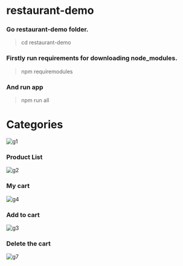 # restaurant-demo
### Go  restaurant-demo folder.
> cd  restaurant-demo 

### Firstly run requirements for downloading node_modules.
> npm requiremodules

### And run app
> npm run all
# Categories
![g1](https://user-images.githubusercontent.com/9059441/67985992-18bfbe00-fc3b-11e9-9e8a-7160af1ca7ac.png)

### Product List
![g2](https://user-images.githubusercontent.com/9059441/67986046-3a20aa00-fc3b-11e9-8258-bb868ffcfc0d.png)

### My cart
![g4](https://user-images.githubusercontent.com/9059441/67986196-866bea00-fc3b-11e9-8368-ad6bde535223.png)


### Add to cart
![g3](https://user-images.githubusercontent.com/9059441/67985293-97b3f700-fc39-11e9-87fe-c7b0c4bff17a.png)

### Delete the cart
![g7](https://user-images.githubusercontent.com/9059441/67985363-c0d48780-fc39-11e9-87a8-955cb692deff.png)

